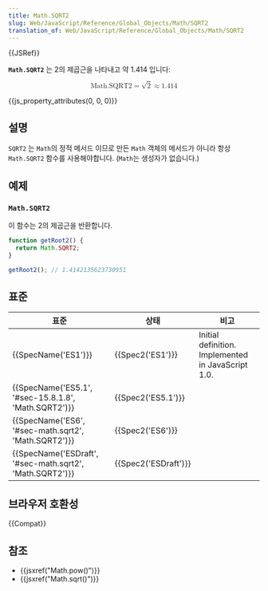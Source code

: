 ```yaml
---
title: Math.SQRT2
slug: Web/JavaScript/Reference/Global_Objects/Math/SQRT2
translation_of: Web/JavaScript/Reference/Global_Objects/Math/SQRT2
---
```


{{JSRef}}

**`Math.SQRT2`** 는 2의 제곱근을 나타내고 약 1.414 입니다:

<math display="block"><semantics><mrow><mstyle mathvariant="monospace"><mi>Math.SQRT2</mi></mstyle><mo>=</mo><msqrt><mn>2</mn></msqrt><mo>≈</mo><mn>1.414</mn></mrow><annotation encoding="TeX">\mathtt{\mi{Math.SQRT2}} = \sqrt{2} \approx 1.414</annotation></semantics></math>

{{js_property_attributes(0, 0, 0)}}

## 설명

`SQRT2` 는 `Math`의 정적 메서드 이므로 만든 `Math` 객체의 메서드가 아니라 항상 `Math.SQRT2` 함수를 사용해야합니다. (`Math`는 생성자가 없습니다.)

## 예제

### `Math.SQRT2`

이 함수는 2의 제곱근을 반환합니다.

```js
function getRoot2() {
  return Math.SQRT2;
}

getRoot2(); // 1.4142135623730951
```

## 표준

| 표준                                                                         | 상태                         | 비고                                               |
| ---------------------------------------------------------------------------- | ---------------------------- | -------------------------------------------------- |
| {{SpecName('ES1')}}                                                     | {{Spec2('ES1')}}         | Initial definition. Implemented in JavaScript 1.0. |
| {{SpecName('ES5.1', '#sec-15.8.1.8', 'Math.SQRT2')}}         | {{Spec2('ES5.1')}}     |                                                    |
| {{SpecName('ES6', '#sec-math.sqrt2', 'Math.SQRT2')}}         | {{Spec2('ES6')}}         |                                                    |
| {{SpecName('ESDraft', '#sec-math.sqrt2', 'Math.SQRT2')}} | {{Spec2('ESDraft')}} |                                                    |

## 브라우저 호환성

{{Compat}}

## 참조

- {{jsxref("Math.pow()")}}
- {{jsxref("Math.sqrt()")}}
